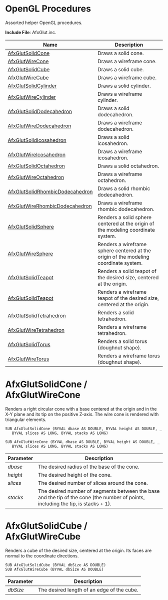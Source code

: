 # OpenGL Procedures

Assorted helper OpenGL procedures.

**Include File**: AfxGlut.inc.

| Name       | Description |
| ---------- | ----------- |
| [AfxGlutSolidCone](#AfxGlutCone) | Draws a solid cone. |
| [AfxGlutWireCone](#AfxGlutCone) | Draws a wireframe cone. |
| [AfxGlutSolidCube](#AfxGlutCube) | Draws a solid cube. |
| [AfxGlutWireCube](#AfxGlutCube) | Draws a wireframe cube. |
| [AfxGlutSolidCylinder](#AfxGlutSolidCylinder) | Draws a solid cylinder. |
| [AfxGlutWireCylinder](#AfxGlutWireCylinder) | Draws a wireframe cylinder. |
| [AfxGlutSolidDodecahedron](#AfxGlutSolidDodecahedron) | Draws a solid dodecahedron. |
| [AfxGlutWireDodecahedron](#AfxGlutWireDodecahedron) | Draws a wireframe dodecahedron. |
| [AfxGlutSolidIcosahedron](#AfxGlutSolidIcosahedron) | Draws a solid icosahedron. |
| [AfxGlutWireIcosahedron](#AfxGlutWireIcosahedron) | Draws a wireframe icosahedron. |
| [AfxGlutSolidOctahedron](#AfxGlutSolidOctahedron) | Draws a solid octahedron. |
| [AfxGlutWireOctahedron](#AfxGlutWireOctahedron) | Draws a wireframe octahedron. |
| [AfxGlutSolidRhombicDodecahedron](#AfxGlutSolidRhombicDodecahedron) | Draws a solid rhombic dodecahedron. |
| [AfxGlutWireRhombicDodecahedron](#AfxGlutWireRhombicDodecahedron) | Draws a wireframe rhombic dodecahedron. |
| [AfxGlutSolidSphere](#AfxGlutSolidSphere) | Renders a solid sphere centered at the origin of the modeling coordinate system. |
| [AfxGlutWireSphere](#AfxGlutWireSphere) | Renders a wireframe sphere centered at the origin of the modeling coordinate system. |
| [AfxGlutSolidTeapot](#AfxGlutSolidTeapot) | Renders a solid teapot of the desired size, centered at the origin. |
| [AfxGlutSolidTeapot](#AfxGlutSolidTeapot) | Renders a wireframe teapot of the desired size, centered at the origin. |
| [AfxGlutSolidTetrahedron](#AfxGlutSolidTetrahedron) | Renders a solid tetrahedron. |
| [AfxGlutWireTetrahedron](#AfxGlutWireTetrahedron) | Renders a wireframe tetrahedron. |
| [AfxGlutSolidTorus](#AfxGlutSolidTorus) | Renders a solid torus (doughnut shape). |
| [AfxGlutWireTorus](#AfxGlutWireTorus) | Renders a wireframe torus (doughnut shape). |

# <a name="AfxGlutCone"></a>AfxGlutSolidCone / AfxGlutWireCone

Renders a right circular cone with a base centered at the origin and in the X-Y plane and its tip on the positive Z-axis. The wire cone is rendered with triangular elements.

```
SUB AfxGlutSolidCone (BYVAL dbase AS DOUBLE, BYVAL height AS DOUBLE, _
   BYVAL slices AS LONG, BYVAL stacks AS LONG)
```
```
SUB AfxGlutWireCone (BYVAL dbase AS DOUBLE, BYVAL height AS DOUBLE, _
   BYVAL slices AS LONG, BYVAL stacks AS LONG)
```

| Parameter  | Description |
| ---------- | ----------- |
| *dbase* | The desired radius of the base of the cone. |
| *height* | The desired height of the cone. |
| *slices* | The desired number of slices around the cone. |
| *stacks* | The desired number of segments between the base and the tip of the cone (the number of points, including the tip, is stacks + 1). |

# <a name="AfxGlutCube"></a>AfxGlutSolidCube / AfxGlutWireCube

Renders a cube of the desired size, centered at the origin. Its faces are normal to the coordinate directions.

```
SUB AfxGlutSolidCube (BYVAL dbSize AS DOUBLE)
SUB AfxGlutWireCube (BYVAL dbSize AS DOUBLE)
```

| Parameter  | Description |
| ---------- | ----------- |
| *dbSize* | The desired length of an edge of the cube. |
